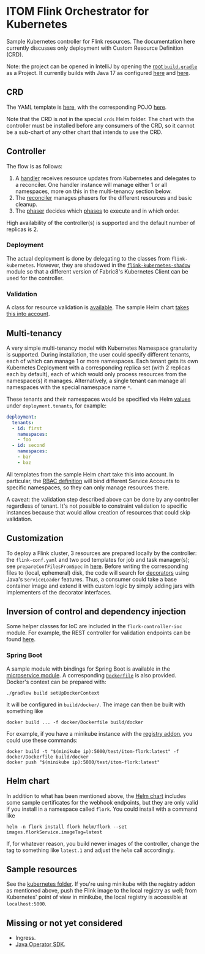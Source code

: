 # ITOM Flink Orchestrator for Kubernetes

Sample Kubernetes controller for Flink resources.
The documentation here currently discusses only deployment with Custom Resource Definition (CRD).

Note: the project can be opened in IntelliJ by opening the [root `build.gradle`](build.gradle) as a Project.
It currently builds with Java 17 as configured [here](buildSrc/build.gradle) and [here](buildSrc/src/main/groovy/itom-java-plugin.gradle).

## CRD

The YAML template is [here](helm/flork/templates/flink-job-crd.yaml),
with the corresponding POJO [here](flork-model/src/main/java/com/itom/flork/kubernetes/api/v1/model/FlinkJobCustomResource.java).

Note that the CRD is *not* in the special `crds` Helm folder.
The chart with the controller must be installed before any consumers of the CRD,
so it cannot be a sub-chart of any other chart that intends to use the CRD.

## Controller

The flow is as follows:

1. A [handler](flork-controller-core/src/main/kotlin/com/itom/flork/kubernetes/api/v1/handlers/FlinkJobHandler.kt)
receives resource updates from Kubernetes and delegates to a reconciler.
One handler instance will manage either 1 or all namespaces, more on this in the multi-tenancy section below.
2. The [reconciler](flork-controller-core/src/main/kotlin/com/itom/flork/kubernetes/api/v1/reconcilers/CoroutineFlinkJobReconciler.kt)
manages phasers for the different resources and basic cleanup.
3. The [phaser](flork-controller-core/src/main/kotlin/com/itom/flork/kubernetes/api/v1/reconcilers/phasers/CoroutineFlinkJobReconcilerPhaser.kt)
decides which [phases](flork-controller-core/src/main/kotlin/com/itom/flork/kubernetes/api/v1/reconcilers/phases) to execute and in which order.

High availability of the controller(s) is supported and the default number of replicas is 2.

### Deployment

The actual deployment is done by delegating to the classes from `flink-kubernetes`.
However, they are shadowed in the [`flink-kubernetes-shadow`](flink-kubernetes-shadow/build.gradle) module
so that a different version of Fabric8's Kubernetes Client can be used for the controller.

### Validation

A class for resource validation is [available](flork-controller-core/src/main/java/com/itom/flork/kubernetes/api/v1/validators/FlinkJobValidator.java).
The sample Helm chart [takes this into account](helm/flork/templates/flork-admission-webhooks.yaml).

## Multi-tenancy

A very simple multi-tenancy model with Kubernetes Namespace granularity is supported.
During installation, the user could specify different tenants, each of which can manage 1 or more namespaces.
Each tenant gets its own Kubernetes Deployment with a corresponding replica set (with 2 replicas each by default),
each of which would only process resources from the namespace(s) it manages.
Alternatively, a single tenant can manage all namespaces with the special namespace name `*`.

These tenants and their namespaces would be specified via Helm [values](helm/flork/values.yaml) under `deployment.tenants`,
for example:

```yaml
deployment:
  tenants:
  - id: first
    namespaces:
    - foo
  - id: second
    namespaces:
    - bar
    - baz
```

All templates from the sample Helm chart take this into account.
In particular, the [RBAC definition](helm/flork/templates/flork-rbac.yaml) will bind different Service Accounts to specific namespaces,
so they can only manage resources there.

A caveat: the validation step described above can be done by any controller regardless of tenant.
It's not possible to constraint validation to specific instances because that would allow creation of resources that could skip validation.

## Customization

To deploy a Flink cluster, 3 resources are prepared locally by the controller:
the `flink-conf.yaml` and two pod templates for job and task manager(s);
see `prepareConfFilesFromSpec` in [here](flork-controller-core/src/main/kotlin/com/itom/flork/kubernetes/api/utils/FlinkConfUtils.kt).
Before writing the corresponding files to (local, ephemeral) disk,
the code will search for [decorators](flork-model/src/main/java/com/itom/flork/kubernetes/api/plugins) using Java's `ServiceLoader` features.
Thus, a consumer could take a base container image and extend it with custom logic by simply adding jars with implementers of the decorator interfaces.

## Inversion of control and dependency injection

Some helper classes for IoC are included in the `flork-controller-ioc` module.
For example, the REST controller for validation endpoints can be found
[here](flork-controller-ioc/src/main/java/com/itom/flork/kubernetes/api/v1/controllers/webhooks/ValidatingWebhooksController.java).

### Spring Boot

A sample module with bindings for Spring Boot is available in the [microservice module](microservice).
A corresponding [`Dockerfile`](docker/Dockerfile) is also provided.
Docker's context can be prepared with:

```
./gradlew build setUpDockerContext
```

It will be configured in `build/docker/`. The image can then be built with something like

```
docker build ... -f docker/Dockerfile build/docker
```

For example, if you have a minikube instance with the
[registry addon](https://minikube.sigs.k8s.io/docs/handbook/pushing/#4-pushing-to-an-in-cluster-using-registry-addon),
you could use these commands:

```
docker build -t "$(minikube ip):5000/test/itom-flork:latest" -f docker/Dockerfile build/docker
docker push "$(minikube ip):5000/test/itom-flork:latest"
```

## Helm chart

In addition to what has been mentioned above,
the [Helm chart](helm/flork) includes some sample certificates for the webhook endpoints,
but they are only valid if you install in a namespace called `flork`.
You could install with a command like

```
helm -n flork install flork helm/flork --set images.florkService.imageTag=latest
```

If, for whatever reason, you build newer images of the controller,
change the tag to something like `latest.1` and adjust the `helm` call accordingly.

## Sample resources

See the [kubernetes folder](kubernetes).
If you're using minikube with the registry addon as mentioned above,
push the Flink image to the local registry as well;
from Kubernetes' point of view in minikube,
the local registry is accessible at `localhost:5000`.

## Missing or not yet considered

- Ingress.
- [Java Operator SDK](https://javaoperatorsdk.io/).
